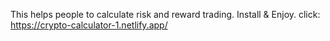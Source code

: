 This helps people to calculate risk and reward trading.
Install & Enjoy.
click: https://crypto-calculator-1.netlify.app/
